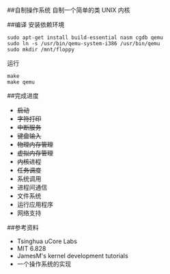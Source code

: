 ##自制操作系统自制一个简单的类 UNIX 内核##编译安装依赖环境```sudo apt-get install build-essential nasm cgdb qemusudo ln -s /usr/bin/qemu-system-i386 /usr/bin/qemusudo mkdir /mnt/floppy```运行```makemake qemu```##完成进度* ~~启动~~* ~~字符打印~~* ~~中断服务~~* ~~键盘输入~~* ~~物理内存管理~~* ~~虚拟内存管理~~* ~~内核进程~~* ~~任务调度~~* 系统调用* 进程间通信* 文件系统* 运行应用程序* 网络支持##参考资料* Tsinghua uCore Labs* MIT 6.828* JamesM's kernel development tutorials* 一个操作系统的实现